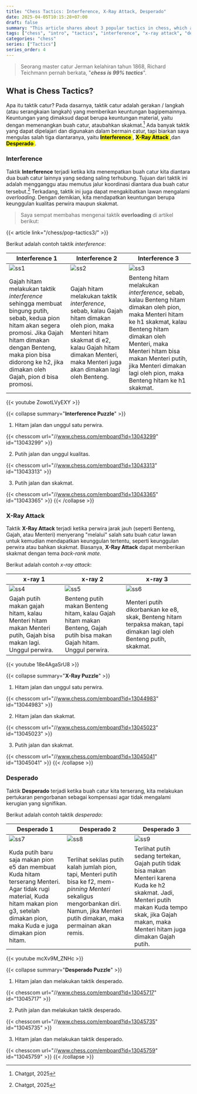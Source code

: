 ```yaml
---
title: "Chess Tactics: Interference, X-Ray Attack, Desperado"
date: 2025-04-05T10:15:28+07:00
draft: false
summary: "This article shares about 3 popular tactics in chess, which are Overloading, Clearance, and Decoy or Deflection."
tags: ["chess", "intro", "tactics", "interference", "x-ray attack", "desperado"]
categories: "chess"
series: ["Tactics"]
series_order: 4
---
```


> Seorang master catur Jerman kelahiran tahun 1868, Richard Teichmann pernah berkata, "***chess is 99% tactics***".

## What is Chess Tactics?

Apa itu taktik catur?
Pada dasarnya, taktik catur adalah gerakan / langkah (atau serangkaian langkah) yang memberikan keuntungan bagipemainnya. Keuntungan yang dimaksud dapat berupa keuntungan material, yaitu dengan memenangkan buah catur, ataubahkan skakmat.[^1] Ada banyak taktik yang dapat dipelajari dan digunakan dalam bermain catur, tapi biarkan saya mengulas salah tiga diantaranya, yaitu <mark>**Interference** </mark>, <mark> **X-Ray Attack** </mark>,dan <mark> **Desperado** </mark>.

### Interference

Taktik **Interference** terjadi ketika kita menempatkan buah catur kita diantara dua buah catur lainnya yang sedang saling terhubung. Tujuan dari taktik ini adalah mengganggu atau memutus jalur koordinasi diantara dua buah catur tersebut.[^1] Terkadang, taktik ini juga dapat mengakibatkan lawan mengalami *overloading*. Dengan demikian, kita mendapatkan keuntungan berupa keunggulan kualitas perwira maupun skakmat.	

> Saya sempat membahas mengenai taktik **overloading** di artikel berikut:

{{< article link="/chess/pop-tactics3/" >}}

Berikut adalah contoh taktik *interference*:

| Interference 1	| Interference 2	| Interference 3	|
| ---				| ---				| ---				|
| ![ss1](/chess/pop-tactics4/ss1.png)	| ![ss2](/chess/pop-tactics4/ss2.png)	| ![ss3](/chess/pop-tactics4/ss3.png)	|
| Gajah hitam melakukan taktik *interference* sehingga membuat bingung putih, sebab, kedua pion hitam akan segera promosi. Jika Gajah hitam dimakan dengan Benteng, maka pion bisa didorong ke h2, jika dimakan oleh Gajah, pion d bisa promosi.	| Gajah hitam melakukan taktik *interference*, sebab, kalau Gajah hitam dimakan oleh pion, maka Menteri hitam skakmat di e2, kalau Gajah hitam dimakan Menteri, maka Menteri juga akan dimakan lagi oleh Benteng.	| Benteng hitam melakukan *interference*, sebab, kalau Benteng hitam dimakan oleh pion, maka Menteri hitam ke h1 skakmat, kalau Benteng hitam dimakan oleh Menteri, maka Menteri hitam bisa makan Menteri putih, jika Menteri dimakan lagi oleh pion, maka Benteng hitam ke h1 skakmat.	| 

{{< youtube ZowotLVyEXY >}}

{{< collapse summary="**Interference Puzzle**" >}}
1. Hitam jalan dan unggul satu perwira.

{{< chesscom url="//www.chess.com/emboard?id=13043299" id="13043299" >}}

2. Putih jalan dan unggul kualitas.

{{< chesscom url="//www.chess.com/emboard?id=13043313" id="13043313" >}}

3. Putih jalan dan skakmat.

{{< chesscom url="//www.chess.com/emboard?id=13043365" id="13043365" >}}
{{< /collapse >}}


### X-Ray Attack

Taktik **X-Ray Attack** terjadi ketika perwira jarak jauh (seperti Benteng, Gajah, atau Menteri) menyerang "melalui" salah satu buah catur lawan untuk kemudian mendapatkan keunggulan tertentu, seperti keunggulan perwira atau bahkan skakmat. Biasanya, **X-Ray Attack** dapat memberikan skakmat dengan tema *back-rank mate*.

Berikut adalah contoh *x-ray attack*:

| x-ray 1	| x-ray 2	| x-ray 3	|
| ---		| ---		| ---		|
| ![ss4](/chess/pop-tactics4/ss4.png)	| ![ss5](/chess/pop-tactics4/ss5.png)	| ![ss6](/chess/pop-tactics4/ss6.png)	|
| Gajah putih makan gajah hitam, kalau Menteri hitam makan Menteri putih, Gajah bisa makan lagi. Unggul perwira.	| Benteng putih makan Benteng hitam, kalau Gajah hitam makan Benteng, Gajah putih bisa makan Gajah hitam. Unggul perwira.	| Menteri putih dikorbankan ke e8, skak, Benteng hitam terpaksa makan, tapi dimakan lagi oleh Benteng putih, skakmat. 	| 


{{< youtube 18e4AgaSrU8 >}}

{{< collapse summary="**X-Ray Puzzle**" >}}
1. Hitam jalan dan unggul satu perwira.

{{< chesscom url="//www.chess.com/emboard?id=13044983" id="13044983" >}}

2. Hitam jalan dan skakmat.

{{< chesscom url="//www.chess.com/emboard?id=13045023" id="13045023" >}}

3. Putih jalan dan skakmat.

{{< chesscom url="//www.chess.com/emboard?id=13045041" id="13045041" >}}
{{< /collapse >}}


### Desperado

Taktik **Desperado** terjadi ketika buah catur kita terserang, kita melakukan pertukaran pengorbanan sebagai kompensasi agar tidak mengalami kerugian yang signifikan. 

Berikut adalah contoh taktik *desperado*:

| Desperado 1	| Desperado 2	| Desperado 3	|
| ---			| ---			| ---			|
| ![ss7](/chess/pop-tactics4/ss7.png)	| ![ss8](/chess/pop-tactics4/ss8.png)	| ![ss9](/chess/pop-tactics4/ss9.png)	|
| Kuda putih baru saja makan pion e5 dan membuat Kuda hitam terserang Menteri. Agar tidak rugi material, Kuda hitam makan pion g3, setelah dimakan pion, maka Kuda e juga dimakan pion hitam.	| Terlihat sekilas putih kalah jumlah pion, tapi, Menteri putih bisa ke f2, mem-*pinning Menteri* sekaligus mengorbankan diri. Namun, jika Menteri putih dimakan, maka permainan akan remis.	| Terlihat putih sedang tertekan, Gajah putih tidak bisa makan Menteri karena Kuda ke h2 skakmat. Jadi, Menteri putih makan Kuda tempo skak, jika Gajah makan, maka Menteri hitam juga dimakan Gajah putih.	|


{{< youtube mcXv9M_ZNHc >}}

{{< collapse summary="**Desperado Puzzle**" >}}
1. Hitam jalan dan melakukan taktik desperado.

{{< chesscom url="//www.chess.com/emboard?id=13045717" id="13045717" >}}

2. Putih jalan dan melakukan taktik desperado.

{{< chesscom url="//www.chess.com/emboard?id=13045735" id="13045735" >}}

3. Hitam jalan dan melakukan taktik desperado.

{{< chesscom url="//www.chess.com/emboard?id=13045759" id="13045759" >}}
{{< /collapse >}}











[^1]: Chatgpt, 2025
